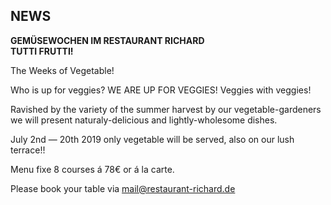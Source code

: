 ## NEWS
  
**GEMÜSEWOCHEN IM RESTAURANT RICHARD  
TUTTI FRUTTI!**
  
The Weeks of Vegetable!
  
Who is up for veggies? WE ARE UP FOR VEGGIES! Veggies with veggies!
  
Ravished by the variety of the summer harvest by our vegetable-gardeners we will present naturaly-delicious and lightly-wholesome dishes.  

July 2nd — 20th 2019 only vegetable will be served, also on our lush terrace!!
  
Menu fixe 8 courses á 78€ or á la carte.
  
Please book your table via mail@restaurant-richard.de  
